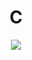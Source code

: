 <h1 align="center"> C </h1>

<div align="center">
<img src="https://user-images.githubusercontent.com/130186739/231352888-704f1f61-3d71-447c-9584-5a187759ef05.png">
</div>
